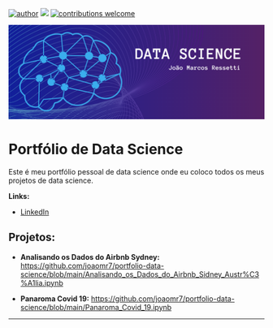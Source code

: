 [![author](https://img.shields.io/badge/author-joaomr7-red.svg)](https://github.com/joaomr7) 
[![](https://img.shields.io/badge/python-3.7+-blue.svg)](https://www.python.org/downloads/release/python-365/)
[![contributions welcome](https://img.shields.io/badge/contributions-welcome-brightgreen.svg?style=flat)](https://github.com/carlosfab/data_science/issues)

<p align="center">
  <img src="banner.png">
</p>

# Portfólio de Data Science

Este é meu portfólio pessoal de data science onde eu coloco todos os meus projetos de data science.

**Links:**
* [LinkedIn](https://www.linkedin.com/in/jo%C3%A3o-marcos-ressetti/)

## Projetos:

* **Analisando os Dados do Airbnb Sydney:** https://github.com/joaomr7/portfolio-data-science/blob/main/Analisando_os_Dados_do_Airbnb_Sidney_Austr%C3%A1lia.ipynb

* **Panaroma Covid 19:** https://github.com/joaomr7/portfolio-data-science/blob/main/Panaroma_Covid_19.ipynb

---



